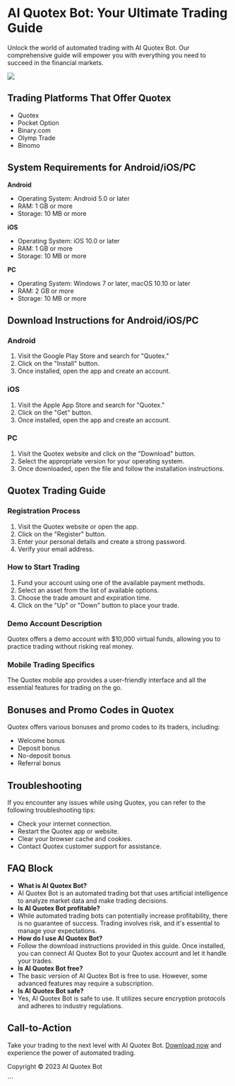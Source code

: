 

# AI Quotex Bot: Your Ultimate Trading Guide

Unlock the world of automated trading with AI Quotex Bot. Our
comprehensive guide will empower you with everything you need to succeed
in the financial markets.

[![](https://static.quotex.io/files/4_en/300_250.jpg)](https://traff.sbs/brokerqxlid)




## Trading Platforms That Offer Quotex

-   Quotex
-   Pocket Option
-   Binary.com
-   Olymp Trade
-   Binomo

## System Requirements for Android/iOS/PC

**Android**

-   Operating System: Android 5.0 or later
-   RAM: 1 GB or more
-   Storage: 10 MB or more

**iOS**

-   Operating System: iOS 10.0 or later
-   RAM: 1 GB or more
-   Storage: 10 MB or more

**PC**

-   Operating System: Windows 7 or later, macOS 10.10 or later
-   RAM: 2 GB or more
-   Storage: 10 MB or more

## Download Instructions for Android/iOS/PC

### Android

1.  Visit the Google Play Store and search for "Quotex."
2.  Click on the "Install" button.
3.  Once installed, open the app and create an account.

### iOS

1.  Visit the Apple App Store and search for "Quotex."
2.  Click on the "Get" button.
3.  Once installed, open the app and create an account.

### PC

1.  Visit the Quotex website and click on the "Download" button.
2.  Select the appropriate version for your operating system.
3.  Once downloaded, open the file and follow the installation
    instructions.

## Quotex Trading Guide

### Registration Process

1.  Visit the Quotex website or open the app.
2.  Click on the "Register" button.
3.  Enter your personal details and create a strong password.
4.  Verify your email address.

### How to Start Trading

1.  Fund your account using one of the available payment methods.
2.  Select an asset from the list of available options.
3.  Choose the trade amount and expiration time.
4.  Click on the "Up" or "Down" button to place your trade.

### Demo Account Description

Quotex offers a demo account with \$10,000 virtual funds, allowing you
to practice trading without risking real money.

### Mobile Trading Specifics

The Quotex mobile app provides a user-friendly interface and all the
essential features for trading on the go.

## Bonuses and Promo Codes in Quotex

Quotex offers various bonuses and promo codes to its traders, including:

-   Welcome bonus
-   Deposit bonus
-   No-deposit bonus
-   Referral bonus

## Troubleshooting

If you encounter any issues while using Quotex, you can refer to the
following troubleshooting tips:

-   Check your internet connection.
-   Restart the Quotex app or website.
-   Clear your browser cache and cookies.
-   Contact Quotex customer support for assistance.

## FAQ Block

-   **What is AI Quotex Bot?**
-   AI Quotex Bot is an automated trading bot that uses artificial
    intelligence to analyze market data and make trading decisions.
-   **Is AI Quotex Bot profitable?**
-   While automated trading bots can potentially increase profitability,
    there is no guarantee of success. Trading involves risk, and it\'s
    essential to manage your expectations.
-   **How do I use AI Quotex Bot?**
-   Follow the download instructions provided in this guide. Once
    installed, you can connect AI Quotex Bot to your Quotex account and
    let it handle your trades.
-   **Is AI Quotex Bot free?**
-   The basic version of AI Quotex Bot is free to use. However, some
    advanced features may require a subscription.
-   **Is AI Quotex Bot safe?**
-   Yes, AI Quotex Bot is safe to use. It utilizes secure encryption
    protocols and adheres to industry regulations.

## Call-to-Action

Take your trading to the next level with AI Quotex Bot. [Download
now](\%22https://traff.sbs/brokerqxlid\%22) and experience the power of
automated trading.

Copyright © 2023 AI Quotex Bot

\`\`\`

